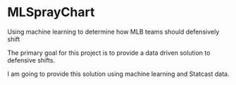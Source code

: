 # MLSprayChart
Using machine learning to determine how MLB teams should defensively shift

The primary goal for this project is to provide a data driven solution to defensive shifts.

I am going to provide this solution using machine learning and Statcast data.